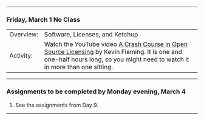 --------------------------------------------------------------------------------

### Friday, March 1  No Class

|                               |        |                              
|:---|:----|
|Overview:        | Software, Licenses, and Ketchup | 
|Activity:      |  Watch the YouTube video [A Crash Course in Open Source Licensing](https://www.youtube.com/watch?v=cJIi-hIlCQM&feature=youtu.be) by Kevin Fleming. It is one and one-half hours long, so you might need to watch it in more than one sitting. |

---

### Assignments to be completed by **Monday evening, March 4**
1. See the assignments from Day 9.

   
--------------------------------------------------------------------------------

